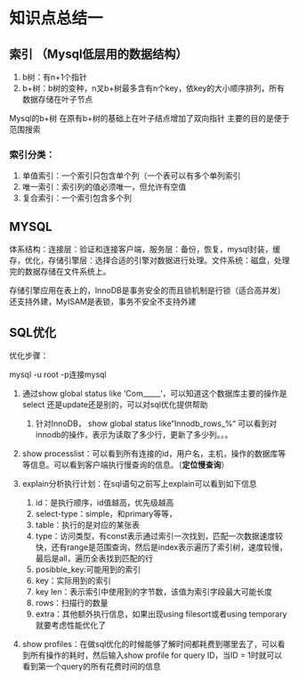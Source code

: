 # 知识点总结一

## 索引 （Mysql低层用的数据结构）

1. b树：有n+1个指针
2. b+树：b树的变种，n叉b+树最多含有n个key，依key的大小顺序排列，所有数据存储在叶子节点

Mysql的b+树 在原有b+树的基础上在叶子结点增加了双向指针 主要的目的是便于范围搜索

### 索引分类：

1. 单值索引：一个索引只包含单个列（一个表可以有多个单列索引
2. 唯一索引：索引列的值必须唯一，但允许有空值
3. 复合索引：一个索引包含多个列



## MYSQL

体系结构：连接层：验证和连接客户端，服务层：备份，恢复，mysql封装，缓存，优化，存储引擎层：选择合适的引擎对数据进行处理。文件系统：磁盘，处理完的数据存储在文件系统上。

存储引擎应用在表上的，InnoDB是事务安全的而且锁机制是行锁（适合高并发）还支持外建，MyISAM是表锁，事务不安全不支持外建



## SQL优化

优化步骤：

mysql -u root -p连接mysql

1. 通过show global status like ‘Com\_\_\_\_\_‘，可以知道这个数据库主要的操作是select 还是update还是别的，可以对sql优化提供帮助
   1. 针对InnoDB， show global status like“Innodb\_rows\_%“ 可以看到对innodb的操作，表示为读取了多少行，更新了多少列。。。
2. show processlist：可以看到所有连接的id，用户名，主机，操作的数据库等等信息。可以看到客户端执行慢查询的信息。（**定位慢查询**）
3. explain分析执行计划：在sql语句之前写上explain可以看到如下信息

   1. id：是执行顺序，id值越高，优先级越高
   2. select-type：simple，和primary等等，
   3. table：执行的是对应的某张表
   4. type：访问类型，有const表示通过索引一次找到，匹配一次数据速度较快，还有range是范围查询，然后是index表示遍历了索引树，速度较慢，最后是all，遍历全表找到匹配的行
   5. posibble\_key:可能用到的索引
   6. key：实际用到的索引
   7. key len：表示索引中使用到的字节数，该值为索引字段最大可能长度
   8. rows：扫描行的数量
   9. extra：其他额外执行信息，如果出现using filesort或者using temporary就要考虑性能优化了

4. show profiles：在做sql优化的时候能够了解时间都耗费到哪里去了，可以看到所有操作的耗时，然后输入show profile for query ID，当ID = 1时就可以看到第一个query的所有花费时间的信息



